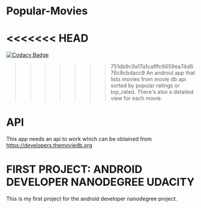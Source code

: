 # Popular-Movies
<<<<<<< HEAD
=======

[![Codacy Badge](https://api.codacy.com/project/badge/Grade/4c5f6dd2964e481481ad1973ac28354e)](https://www.codacy.com/app/azeezfemi17937/Popular-Movies?utm_source=github.com&utm_medium=referral&utm_content=kantologist/Popular-Movies&utm_campaign=badger)

>>>>>>> 751db9c9a17a1cafffc6659ea74d676c8cbdacc9
An android app that lists movies from movie db api sorted by popular ratings or top_rated. There's also a detailed view for each movie. 

# API 

This app needs an api to work which can be obtained from https://developers.themoviedb.org

# FIRST PROJECT: ANDROID DEVELOPER NANODEGREE UDACITY

This is my first project for the android developer nanodegree project.
